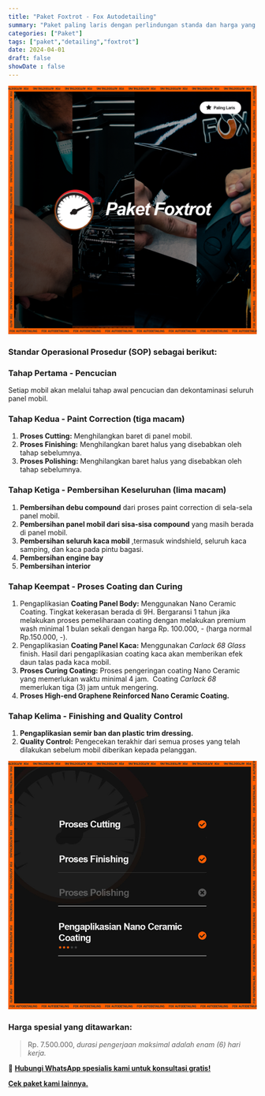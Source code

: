 ```yaml
---
title: "Paket Foxtrot - Fox Autodetailing"
summary: "Paket paling laris dengan perlindungan standa dan harga yang masih terjangkau."
categories: ["Paket"]
tags: ["paket","detailing","foxtrot"]
date: 2024-04-01
draft: false
showDate : false
---
```


![Thumbnail Paket Foxtrot - Fox Autodetailing](foxtrot.png)

### Standar Operasional Prosedur (SOP) sebagai berikut:

### **Tahap Pertama - Pencucian**

Setiap mobil akan melalui tahap awal pencucian dan dekontaminasi seluruh panel mobil.

### **Tahap Kedua - Paint Correction (tiga macam)**

1.  **Proses Cutting:** Menghilangkan baret di panel mobil.
2.  **Proses Finishing:** Menghilangkan baret halus yang disebabkan oleh tahap sebelumnya.
3.  **Proses Polishing:** Menghilangkan baret halus yang disebabkan oleh tahap sebelumnya.

### **Tahap Ketiga - Pembersihan Keseluruhan (lima macam)**

1.  **Pembersihan debu compound** dari proses paint correction di sela-sela panel mobil.
2.  **Pembersihan panel mobil dari sisa-sisa compound** yang masih berada di panel mobil.
3.  **Pembersihan seluruh kaca mobil** ,termasuk windshield, seluruh kaca samping, dan kaca pada pintu bagasi.
4.  **Pembersihan engine bay**
5.  **Pembersihan interior**

### **Tahap Keempat - Proses Coating dan Curing**

1.  Pengaplikasian **Coating Panel Body:** Menggunakan Nano Ceramic Coating. Tingkat kekerasan berada di 9H. Bergaransi 1 tahun jika melakukan proses pemeliharaan coating dengan melakukan premium wash minimal 1 bulan sekali dengan harga Rp. 100.000, - (harga normal Rp.150.000, -).
2.  Pengaplikasian **Coating Panel Kaca:** Menggunakan _Carlack 68 Glass_ finish. Hasil dari pengaplikasian coating kaca akan memberikan efek daun talas pada kaca mobil.
3.  **Proses Curing Coating:** Proses pengeringan coating Nano Ceramic yang memerlukan waktu minimal 4 jam.  Coating _Carlack 68_ memerlukan tiga (3) jam untuk mengering. 
4.  **Proses High-end Graphene Reinforced Nano Ceramic Coating.**

### **Tahap Kelima - Finishing and Quality Control**

1.  **Pengaplikasian semir ban dan plastic trim dressing.**
2.  **Quality Control:** Pengecekan terakhir dari semua proses yang telah dilakukan sebelum mobil diberikan kepada pelanggan.

![Sekilas Tentang Paket Foxtrot - Fox Autodetailing](foxtrot2.jpg)

### **Harga spesial yang ditawarkan:**
> Rp. 7.500.000, _durasi pengerjaan maksimal adalah enam (6) hari kerja._

📲 [**Hubungi WhatsApp spesialis kami untuk konsultasi gratis!**](https://wa.me/628113593118)

**[Cek paket kami lainnya.](https://foxautodetailing.co.id/)**